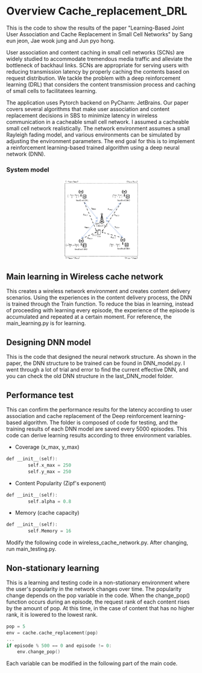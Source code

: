 # Overview Cache_replacement_DRL

This is the code to show the results of the paper "Learning-Based Joint User Association and Cache Replacement in Small Cell Networks" by Sang eun jeon, Jae wook jung and Jun pyo hong.

User association and content caching in small cell networks (SCNs) are widely studied to accommodate tremendous media traffic and alleviate the bottleneck of backhaul links. SCNs are appropriate for serving users with reducing transmission latency by properly caching the contents based on request distribution. We tackle the problem with a deep reinforcement learning (DRL) that considers the content transmission process and caching of small cells to facilitatees learning.

The application uses Pytorch backend on PyCharm: JetBrains. Our paper covers several algorithms that make user association and content replacement decisions in SBS to minimize latency in wireless communication in a cacheable small cell network. I assumed a cacheable small cell network realistically. The network environment assumes a small Rayleigh fading model, and various environments can be simulated by adjusting the environment parameters. The end goal for this is to implement a reinforcement learning-based trained algorithm using a deep neural network (DNN).

### System model
<p align="center"><img src="./figure/System_model.png" width="40%" height="40%"/></p>


## Main learning in Wireless cache network
This creates a wireless network environment and creates content delivery scenarios. Using the experiences in the content delivery process, the DNN is trained through the Train function. To reduce the bias in learning, instead of proceeding with learning every episode, the experience of the episode is accumulated and repeated at a certain moment. For reference, the main_learning.py is for learning.

## Designing DNN model 
This is the code that designed the neural network structure. As shown in the paper, the DNN structure to be trained can be found in DNN_model.py. I went through a lot of trial and error to find the current effective DNN, and you can check the old DNN structure in the last_DNN_model folder.


## Performance test
This can confirm the performance results for the latency according to user association and cache replacement of the Deep reinforcement learning-based algorithm. The folder is composed of code for testing, and the training results of each DNN model are saved every 5000 episodes. This code can derive learning results according to three environment variables.

* Coverage (x_max, y_max)
```c
def __init__(self):
        self.x_max = 250
        self.y_max = 250
```
* Content Popularity (Zipf's exponent)
```c
def __init__(self):
        self.alpha = 0.8
```
* Memory (cache capacity)
```c
def __init__(self):
        self.Memory = 16
```
Modify the following code in wireless_cache_network.py. After changing, run main_testing.py.

## Non-stationary learning 
This is a learning and testing code in a non-stationary environment where the user's popularity in the network changes over time. The popularity change depends on the pop variable in the code. When the change_pop() function occurs during an episode, the request rank of each content rises by the amount of pop. At this time, in the case of content that has no higher rank, it is lowered to the lowest rank.
```c
pop = 5
env = cache.cache_replacement(pop)
...
if episode % 500 == 0 and episode != 0:
    env.change_pop()
```
Each variable can be modified in the following part of the main code.
